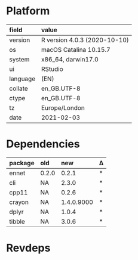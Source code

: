 # Platform

|field    |value                        |
|:--------|:----------------------------|
|version  |R version 4.0.3 (2020-10-10) |
|os       |macOS Catalina 10.15.7       |
|system   |x86_64, darwin17.0           |
|ui       |RStudio                      |
|language |(EN)                         |
|collate  |en_GB.UTF-8                  |
|ctype    |en_GB.UTF-8                  |
|tz       |Europe/London                |
|date     |2021-02-03                   |

# Dependencies

|package |old   |new        |Δ  |
|:-------|:-----|:----------|:--|
|ennet   |0.2.0 |0.2.1      |*  |
|cli     |NA    |2.3.0      |*  |
|cpp11   |NA    |0.2.6      |*  |
|crayon  |NA    |1.4.0.9000 |*  |
|dplyr   |NA    |1.0.4      |*  |
|tibble  |NA    |3.0.6      |*  |

# Revdeps

